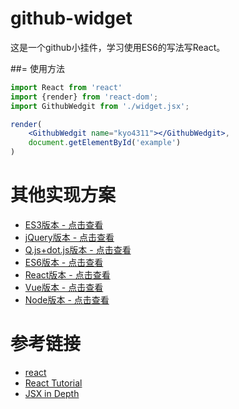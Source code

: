 # github-widget
这是一个github小挂件，学习使用ES6的写法写React。


##= 使用方法
```jsx
import React from 'react'
import {render} from 'react-dom';
import GithubWedgit from './widget.jsx';

render(
    <GithubWedgit name="kyo4311"></GithubWedgit>,
    document.getElementById('example')
)
```


# 其他实现方案
- [ES3版本 - 点击查看](https://github.com/kyo4311/mylab/tree/master/github-widget) 
- [jQuery版本 - 点击查看](https://github.com/kyo4311/mylab/tree/master/github-widget-jquery) 
- [Q.js+dot.js版本 - 点击查看](https://github.com/kyo4311/mylab/tree/master/github-widget-q-dot)
- [ES6版本 - 点击查看](https://github.com/kyo4311/mylab/tree/master/github-widget-es6)
- [React版本 - 点击查看](https://github.com/kyo4311/mylab/tree/master/github-widget-react)
- [Vue版本 - 点击查看](https://github.com/kyo4311/mylab/tree/master/github-widget-vue)
- [Node版本 - 点击查看](https://github.com/kyo4311/mylab/tree/master/github-widget-node)

# 参考链接
- [react](https://github.com/facebook/react)
- [React Tutorial](https://facebook.github.io/react/docs/tutorial.html)
- [JSX in Depth](https://facebook.github.io/react/docs/jsx-in-depth.html)